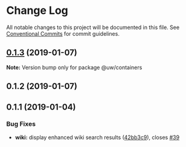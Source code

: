 # Change Log

All notable changes to this project will be documented in this file.
See [Conventional Commits](https://conventionalcommits.org) for commit guidelines.

## [0.1.3](https://github.com/srobinson/unicode-wiki/compare/@uw/containers@0.1.2...@uw/containers@0.1.3) (2019-01-07)

**Note:** Version bump only for package @uw/containers





## 0.1.2 (2019-01-07)



## 0.1.1 (2019-01-04)


### Bug Fixes

* **wiki:** display enhanced wiki search results ([42bb3c9](https://github.com/srobinson/unicode-wiki/commit/42bb3c9)), closes [#39](https://github.com/srobinson/unicode-wiki/issues/39)
